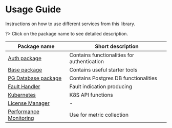 # Usage Guide

Instructions on how to use different services from this library.

?> Click on the package name to see detailed description.

| Package name                                       | Short description                           |
| -------------------------------------------------- | ------------------------------------------- |
| [Auth package](./packages/auth.md)                 | Contains functionalities for authentication |
| [Base package](./packages/base.md)                 | Contains useful starter tools               |
| [PG Database package](./packages/pg_database.md)   | Contains Postgres DB functionalities        |
| [Fault Handler](./packages/fault_handler.md)       | Fault indication producing                  |
| [Kubernetes](./packages/kubernetes.md)             | K8S API functions                           |
| [License Manager](./packages/license_manager.md)   | -                                           |
| [Performance Monitoring](./packages/pm_service.md) | Use for metric collection                   |
